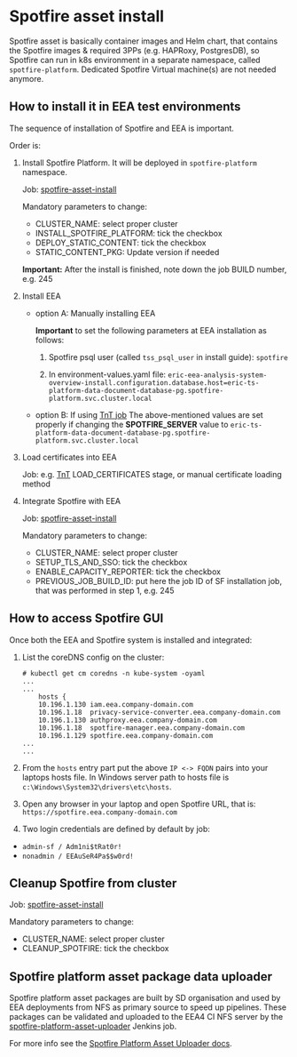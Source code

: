 # Spotfire asset install

Spotfire asset is basically container images and Helm chart, that contains
the Spotfire images & required 3PPs (e.g. HAPRoxy, PostgresDB),
so Spotfire can run in k8s environment in a separate namespace, called ```spotfire-platform```.
Dedicated Spotfire Virtual machine(s) are not needed anymore.

## How to install it in EEA test environments

The sequence of installation of Spotfire and EEA is important.

Order is:

1. Install Spotfire Platform. It will be deployed in ```spotfire-platform``` namespace.

    Job: [spotfire-asset-install](https://seliius27190.seli.gic.ericsson.se:8443/job/spotfire-asset-install)

    Mandatory parameters to change:
    - CLUSTER_NAME: select proper cluster
    - INSTALL_SPOTFIRE_PLATFORM: tick the checkbox
    - DEPLOY_STATIC_CONTENT: tick the checkbox
    - STATIC_CONTENT_PKG: Update version if needed

    **Important:** After the install is finished, note down the job BUILD number, e.g. 245

2. Install EEA

    - option A: Manually installing EEA

      **Important** to set the following parameters at EEA installation as follows:

        1. Spotfire psql user (called ```tss_psql_user``` in install guide): ```spotfire```

        2. In environment-values.yaml file:
        ```eric-eea-analysis-system-overview-install.configuration.database.host=eric-ts-platform-data-document-database-pg.spotfire-platform.svc.cluster.local```

    - option B: If using [TnT job](https://seliius27190.seli.gic.ericsson.se:8443/job/rv-eea4-and-tools-and-traffic)
      The above-mentioned values are set properly if changing the **SPOTFIRE_SERVER** value to
      ```eric-ts-platform-data-document-database-pg.spotfire-platform.svc.cluster.local```

3. Load certificates into EEA

    Job: e.g. [TnT](https://seliius27190.seli.gic.ericsson.se:8443/job/rv-eea4-and-tools-and-traffic)
    LOAD_CERTIFICATES stage, or manual certificate loading method

4. Integrate Spotfire with EEA

    Job: [spotfire-asset-install](https://seliius27190.seli.gic.ericsson.se:8443/job/spotfire-asset-install)

    Mandatory parameters to change:
    - CLUSTER_NAME: select proper cluster
    - SETUP_TLS_AND_SSO: tick the checkbox
    - ENABLE_CAPACITY_REPORTER: tick the checkbox
    - PREVIOUS_JOB_BUILD_ID: put here the job ID of SF installation job, that was performed in step 1, e.g. 245

## How to access Spotfire GUI

Once both the EEA and Spotfire system is installed and integrated:

1. List the coreDNS config on the cluster:

    ```
    # kubectl get cm coredns -n kube-system -oyaml
    ...
    ...
        hosts {
        10.196.1.130 iam.eea.company-domain.com
        10.196.1.18  privacy-service-converter.eea.company-domain.com
        10.196.1.130 authproxy.eea.company-domain.com
        10.196.1.18  spotfire-manager.eea.company-domain.com
        10.196.1.129 spotfire.eea.company-domain.com
    ...
    ...
    ```

2. From the ```hosts``` entry part put the above ```IP <-> FQDN``` pairs into your laptops hosts file.
   In Windows server path to hosts file is ```c:\Windows\System32\drivers\etc\hosts```.

3. Open any browser in your laptop and open Spotfire URL, that is: ```https://spotfire.eea.company-domain.com```

4. Two login credentials are defined by default by job:

- ```admin-sf / Adm1ni$tRat0r!```
- ```nonadmin / EEAuSeR4Pa$$w0rd!```

## Cleanup Spotfire from cluster

Job: [spotfire-asset-install](https://seliius27190.seli.gic.ericsson.se:8443/job/spotfire-asset-install)

Mandatory parameters to change:

- CLUSTER_NAME: select proper cluster
- CLEANUP_SPOTFIRE: tick the checkbox

## Spotfire platform asset package data uploader

Spotfire platform asset packages are built by SD organisation and used by EEA deployments from NFS as primary source to speed up pipelines.
These packages can be validated and uploaded to the EEA4 CI NFS server by the [spotfire-platform-asset-uploader](https://seliius27190.seli.gic.ericsson.se:8443/job/spotfire-platform-asset-uploader) Jenkins job.

For more info see the [Spotfire Platform Asset Uploader docs](https://eteamspace.internal.ericsson.com/display/ECISE/Spotfire+Platform+Asset+Uploader).
